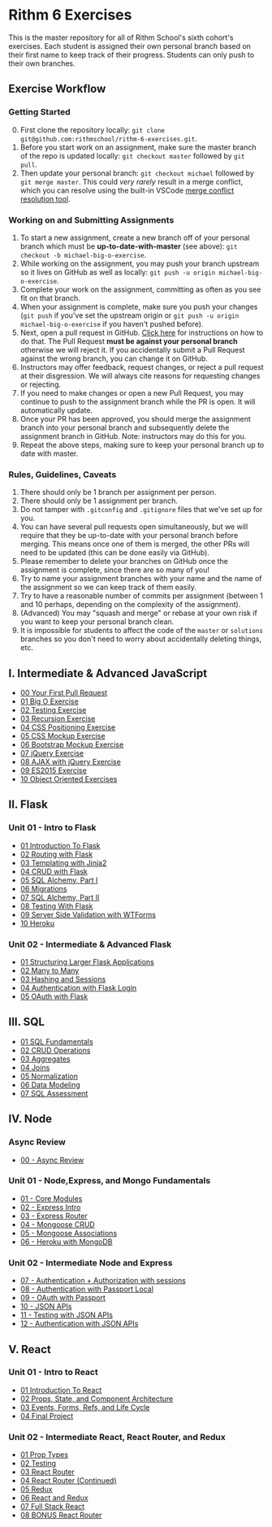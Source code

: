 # Rithm 6 Exercises

This is the master repository for all of Rithm School's sixth cohort's exercises.
Each student is assigned their own personal branch based on their first name to keep track of their progress.
Students can only push to their own branches.

## Exercise Workflow

### Getting Started

0.  First clone the repository locally: `git clone git@github.com:rithmschool/rithm-6-exercises.git`.
1.  Before you start work on an assignment, make sure the master branch of the repo is updated locally: `git checkout master` followed by `git pull`.
1.  Then update your personal branch: `git checkout michael` followed by `git merge master`. This could _very rarely_ result in a merge conflict, which you can resolve using the built-in VSCode [merge conflict resolution tool](https://code.visualstudio.com/docs/editor/versioncontrol#_merge-conflicts).

### Working on and Submitting Assignments

1.  To start a new assignment, create a new branch off of your personal branch which must be **up-to-date-with-master** (see above): `git checkout -b michael-big-o-exercise`.
1.  While working on the assignment, you may push your branch upstream so it lives on GitHub as well as locally: `git push -u origin michael-big-o-exercise`.
1.  Complete your work on the assignment, committing as often as you see fit on that branch.
1.  When your assignment is complete, make sure you push your changes (`git push` if you've set the upstream origin or `git push -u origin michael-big-o-exercise` if you haven't pushed before).
1.  Next, open a pull request in GitHub. [Click here](https://help.github.com/articles/creating-a-pull-request/) for instructions on how to do that. The Pull Request **must be against your personal branch** otherwise we will reject it. If you accidentally submit a Pull Request against the wrong branch, you can change it on GitHub.
1.  Instructors may offer feedback, request changes, or reject a pull request at their disgression. We will always cite reasons for requesting changes or rejecting.
1.  If you need to make changes or open a new Pull Request, you may continue to push to the assignment branch while the PR is open. It will automatically update.
1.  Once your PR has been approved, you should merge the assignment branch into your personal branch and subsequently delete the assignment branch in GitHub. Note: instructors may do this for you.
1.  Repeat the above steps, making sure to keep your personal branch up to date with master.

### Rules, Guidelines, Caveats

1.  There should only be 1 branch per assignment per person.
1.  There should only be 1 assignment per branch.
1.  Do not tamper with `.gitconfig` and `.gitignore` files that we've set up for you.
1.  You can have several pull requests open simultaneously, but we will require that they be up-to-date with your personal branch before merging. This means once one of them is merged, the other PRs will need to be updated (this can be done easily via GitHub).
1.  Please remember to delete your branches on GitHub once the assignment is complete, since there are so many of you!
1.  Try to name your assignment branches with your name and the name of the assignment so we can keep track of them easily.
1.  Try to have a reasonable number of commits per assignment (between 1 and 10 perhaps, depending on the complexity of the assignment).
1.  (Advanced) You may "squash and merge" or rebase at your own risk if you want to keep your personal branch clean.
1.  It is impossible for students to affect the code of the `master` or `solutions` branches so you don't need to worry about accidentally deleting things, etc.

## I. Intermediate & Advanced JavaScript

* [00 Your First Pull Request](./intermediate-js/00-first-pull-request)
* [01 Big O Exercise](./intermediate-js/01-big-o)
* [02 Testing Exercise](./intermediate-js/02-testing)
* [03 Recursion Exercise](./intermediate-js/03-recursion)
* [04 CSS Positioning Exercise](./intermediate-js/04-css-positioning)
* [05 CSS Mockup Exercise](./intermediate-js/05-css-mocks)
* [06 Bootstrap Mockup Exercise](./intermediate-js/06-bootstrap-mocks)
* [07 jQuery Exercise](./intermediate-js/07-jquery)
* [08 AJAX with jQuery Exercise](./intermediate-js/08-ajax-jquery)
* [09 ES2015 Exercise](./intermediate-js/09-es2015)
* [10 Object Oriented Exercises](./intermediate-js/10-oop)

## II. Flask

### Unit 01 - Intro to Flask

* [01 Introduction To Flask](./flask/Unit-01/01-flask-intro)
* [02 Routing with Flask](./flask/Unit-01/02-flask-routing)
* [03 Templating with Jinja2](./flask/Unit-01/03-templating)
* [04 CRUD with Flask](./flask/Unit-01/04-flask-crud)
* [05 SQL Alchemy, Part I](./flask/Unit-01/05-sql-alchemy-1)
* [06 Migrations](./flask/Unit-01/06-migrations)
* [07 SQL Alchemy, Part II](./flask/Unit-01/07-sql-alchemy-2)
* [08 Testing With Flask](./flask/Unit-01/08-testing)
* [09 Server Side Validation with WTForms](./flask/Unit-01/09-forms)
* [10 Heroku](./flask/Unit-01/10-heroku)

### Unit 02 - Intermediate & Advanced Flask

* [01 Structuring Larger Flask Applications](./flask/Unit-02/01-blueprints)
* [02 Many to Many](./flask/Unit-02/02-many-to-many)
* [03 Hashing and Sessions](./flask/Unit-02/03-hashing-sessions)
* [04 Authentication with Flask Login](./flask/Unit-02/04-flask-login)
* [05 OAuth with Flask](./flask/Unit-02/05-oauth)

## III. SQL

* [01 SQL Fundamentals](./sql/01-fundamentals.md)
* [02 CRUD Operations](./sql/02-crud_operators.md)
* [03 Aggregates](./sql/03-aggregates.md)
* [04 Joins](./sql/04-joins.md)
* [05 Normalization](./sql/05-normalization.md)
* [06 Data Modeling](./sql/06-modeling.md)
* [07 SQL Assessment](./sql/07-assessment.md)

## IV. Node

### Async Review

* [00 - Async Review](./node/00-async_review.md)

### Unit 01 - Node,Express, and Mongo Fundamentals

* [01 - Core Modules](./node/01-core_modules.md)
* [02 - Express Intro](./node/02-express_intro.md)
* [03 - Express Router](./node/03-express_router.md)
* [04 - Mongoose CRUD](./node/04-mongoose_crud.md)
* [05 - Mongoose Associations](./node/05-mongoose_associations.md)
* [06 - Heroku with MongoDB](./node/06-heroku_with_mongodb.md)

### Unit 02 - Intermediate Node and Express

* [07 - Authentication + Authorization with sessions](./node/07-cookies_sessions_auth.md)
* [08 - Authentication with Passport Local](./node/08-passport.md)
* [09 - OAuth with Passport](./node/09-oauth.md)
* [10 - JSON APIs](./node/10-json_apis.md)
* [11 - Testing with JSON APIs](./node/11-testing_apis.md)
* [12 - Authentication with JSON APIs](./node/12-json_apis_auth.md)

## V. React

### Unit 01 - Intro to React

* [01 Introduction To React](./react/Unit-01/01-introduction-to-react)
* [02 Props, State, and Component Architecture](./react/Unit-01/02-props-state-component-architecture)
* [03 Events, Forms, Refs, and Life Cycle](./react/Unit-01/03-events-forms-refs-life-cycle)
* [04 Final Project](./react/Unit-01/04-final-project)

### Unit 02 - Intermediate React, React Router, and Redux

* [01 Prop Types](./react/Unireact/t-02/02-prop-types)
* [02 Testing](./react/Unit-02/02-testing)
* [03 React Router](./react/Unit-02/03-react-router)
* [04 React Router (Continued)](./react/Unit-02/04-react-router-continued)
* [05 Redux](./react/Unit-02/05-redux)
* [06 React and Redux](./react/Unit-02/06-react-redux)
* [07 Full Stack React](./react/Unit-02/07-full-stack-react)
* [08 BONUS React Router](./react/Unit-02/08-bonus-react-router)
